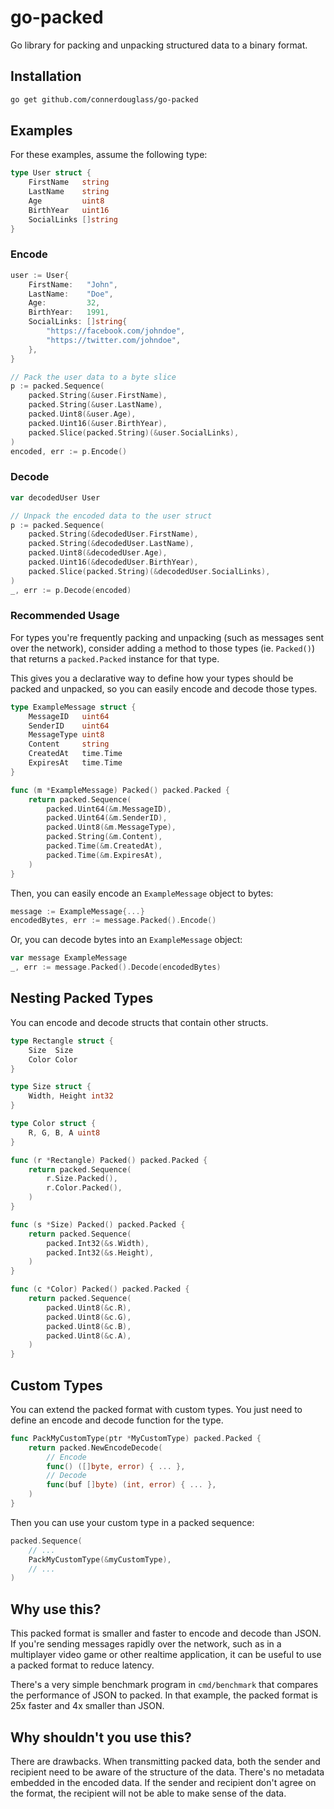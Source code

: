 # go-packed

Go library for packing and unpacking structured data to a binary format.

## Installation

```bash
go get github.com/connerdouglass/go-packed
```

## Examples

For these examples, assume the following type:

```go
type User struct {
    FirstName   string
    LastName    string
    Age         uint8
    BirthYear   uint16
    SocialLinks []string
}
```

### Encode

```go
user := User{
    FirstName:   "John",
    LastName:    "Doe",
    Age:         32,
    BirthYear:   1991,
    SocialLinks: []string{
        "https://facebook.com/johndoe",
        "https://twitter.com/johndoe",
    },
}

// Pack the user data to a byte slice
p := packed.Sequence(
    packed.String(&user.FirstName),
    packed.String(&user.LastName),
    packed.Uint8(&user.Age),
    packed.Uint16(&user.BirthYear),
    packed.Slice(packed.String)(&user.SocialLinks),
)
encoded, err := p.Encode()
```

### Decode

```go
var decodedUser User

// Unpack the encoded data to the user struct
p := packed.Sequence(
    packed.String(&decodedUser.FirstName),
    packed.String(&decodedUser.LastName),
    packed.Uint8(&decodedUser.Age),
    packed.Uint16(&decodedUser.BirthYear),
    packed.Slice(packed.String)(&decodedUser.SocialLinks),
)
_, err := p.Decode(encoded)
```

### Recommended Usage

For types you're frequently packing and unpacking (such as messages sent over the network), consider adding a method to those types (ie. `Packed()`) that returns a `packed.Packed` instance for that type.

This gives you a declarative way to define how your types should be packed and unpacked, so you can easily encode and decode those types.

```go
type ExampleMessage struct {
    MessageID   uint64
    SenderID    uint64
    MessageType uint8
    Content     string
    CreatedAt   time.Time
    ExpiresAt   time.Time
}

func (m *ExampleMessage) Packed() packed.Packed {
    return packed.Sequence(
        packed.Uint64(&m.MessageID),
        packed.Uint64(&m.SenderID),
        packed.Uint8(&m.MessageType),
        packed.String(&m.Content),
        packed.Time(&m.CreatedAt),
        packed.Time(&m.ExpiresAt),
    )
}
```

Then, you can easily encode an `ExampleMessage` object to bytes:

```go
message := ExampleMessage{...}
encodedBytes, err := message.Packed().Encode()
```

Or, you can decode bytes into an `ExampleMessage` object:

```go
var message ExampleMessage
_, err := message.Packed().Decode(encodedBytes)
```

## Nesting Packed Types

You can encode and decode structs that contain other structs.

```go
type Rectangle struct {
    Size  Size
    Color Color
}

type Size struct {
    Width, Height int32
}

type Color struct {
    R, G, B, A uint8
}

func (r *Rectangle) Packed() packed.Packed {
    return packed.Sequence(
        r.Size.Packed(),
        r.Color.Packed(),
    )
}

func (s *Size) Packed() packed.Packed {
    return packed.Sequence(
        packed.Int32(&s.Width),
        packed.Int32(&s.Height),
    )
}

func (c *Color) Packed() packed.Packed {
    return packed.Sequence(
        packed.Uint8(&c.R),
        packed.Uint8(&c.G),
        packed.Uint8(&c.B),
        packed.Uint8(&c.A),
    )
}
```

## Custom Types

You can extend the packed format with custom types. You just need to define an encode and decode function for the type.

```go
func PackMyCustomType(ptr *MyCustomType) packed.Packed {
	return packed.NewEncodeDecode(
		// Encode
		func() ([]byte, error) { ... },
		// Decode
		func(buf []byte) (int, error) { ... },
	)
}
```

Then you can use your custom type in a packed sequence:

```go
packed.Sequence(
    // ...
    PackMyCustomType(&myCustomType),
    // ...
)
```

## Why use this?

This packed format is smaller and faster to encode and decode than JSON. If you're sending messages rapidly over the network, such as in a multiplayer video game or other realtime application, it can be useful to use a packed format to reduce latency.

There's a very simple benchmark program in `cmd/benchmark` that compares the performance of JSON to packed. In that example, the packed format is 25x faster and 4x smaller than JSON.

## Why shouldn't you use this?

There are drawbacks. When transmitting packed data, both the sender and recipient need to be aware of the structure of the data. There's no metadata embedded in the encoded data. If the sender and recipient don't agree on the format, the recipient will not be able to make sense of the data.
